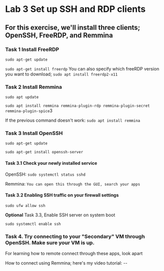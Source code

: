 # Lab 3 Set up SSH and RDP clients

## For this exercise, we'll install three clients; OpenSSH, FreeRDP, and Remmina

### Task 1 Install FreeRDP

``sudo apt-get update``

``sudo apt-get install freerdp`` You can also specify which freeRDP version you want to download; ``sudo apt install freerdp2-x11``

### Task 2 Install Remmina

``sudo apt update``

``sudo apt install remmina remmina-plugin-rdp remmina-plugin-secret remmina-plugin-spice``3

If the previous command doesn't work: ``sudo apt install remmina``

### Task 3 Install OpenSSH

``sudo apt-get update``

``sudo apt-get install openssh-server``

#### Task 3.1 Check your newly installed service

OpenSSH: ``sudo systemctl status sshd``

Remmina: ``You can open this through the GUI, search your apps``

#### Task 3.2 Enabling SSH traffic on your firewall settings

``sudo ufw allow ssh``

**Optional** Task 3.3, Enable SSH server on system boot

``sudo systemctl enable ssh``

### Task 4. Try connecting to your "Secondary" VM through OpenSSH. Make sure your VM is up. 

For learning how to remote connect through these apps, look apart

How to connect using Remmina; here's my video tutorial: --
